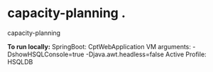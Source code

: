 # capacity-planning .
capacity-planning

**To run locally:**
SpringBoot: CptWebApplication
VM arguments: 
-DshowHSQLConsole=true
-Djava.awt.headless=false
Active Profile:
HSQLDB


